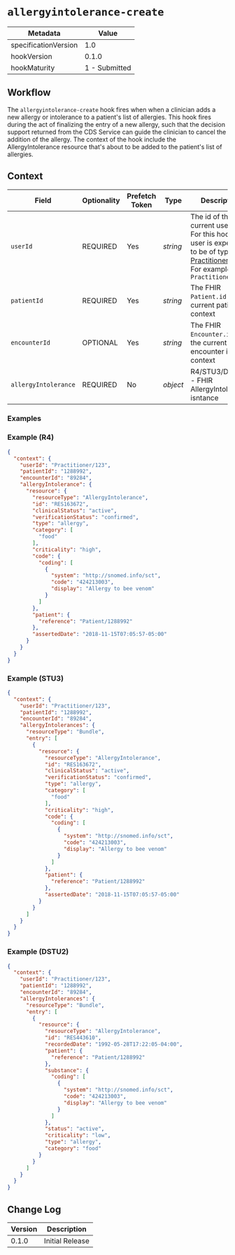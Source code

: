 # `allergyintolerance-create`

| Metadata | Value
| ---- | ----
| specificationVersion | 1.0
| hookVersion | 0.1.0
| hookMaturity | 1 - Submitted

## Workflow

The `allergyintolerance-create` hook fires when when a clinician adds a new allergy or intolerance to a patient's list of allergies. 
This hook fires during the act of finalizing the entry of a new allergy, such that the decision support returned from the CDS Service can guide the clinician to cancel the addition of the allergy. The context of the hook include the AllergyIntolerance resource that's about to be added to the patient's list of allergies. 

## Context

Field | Optionality | Prefetch Token | Type | Description
----- | -------- | ---- | ---- | ----
`userId` | REQUIRED | Yes | *string* | The id of the current user.<br />For this hook, the user is expected to be of type [Practitioner](https://www.hl7.org/fhir/practitioner.html).<br />For example, `Practitioner/123`
`patientId` | REQUIRED | Yes | *string* |  The FHIR `Patient.id` of the current patient in context
`encounterId` | OPTIONAL | Yes | *string* |  The FHIR `Encounter.id` of the current encounter in context
`allergyIntolerance` | REQUIRED | No | *object* | R4/STU3/DSTU2 - FHIR AllergyIntolerance isntance


### Examples

### Example (R4)

```json
{
  "context": {
    "userId": "Practitioner/123",
    "patientId": "1288992",
    "encounterId": "89284",
    "allergyIntolerance": {
      "resource": {
        "resourceType": "AllergyIntolerance",
        "id": "RES163672",
        "clinicalStatus": "active",
        "verificationStatus": "confirmed",
        "type": "allergy",
        "category": [
          "food"
        ],
        "criticality": "high",
        "code": {
          "coding": [
            {
              "system": "http://snomed.info/sct",
              "code": "424213003",
              "display": "Allergy to bee venom"
            }
          ]
        },
        "patient": {
          "reference": "Patient/1288992"
        },
        "assertedDate": "2018-11-15T07:05:57-05:00"
      }
    }
  }
}
```


### Example (STU3)

```json
{
  "context": {
    "userId": "Practitioner/123",
    "patientId": "1288992",
    "encounterId": "89284",
    "allergyIntolerances": {
      "resourceType": "Bundle",
      "entry": [
        {
          "resource": {
            "resourceType": "AllergyIntolerance",
            "id": "RES163672",
            "clinicalStatus": "active",
            "verificationStatus": "confirmed",
            "type": "allergy",
            "category": [
              "food"
            ],
            "criticality": "high",
            "code": {
              "coding": [
                {
                  "system": "http://snomed.info/sct",
                  "code": "424213003",
                  "display": "Allergy to bee venom"
                }
              ]
            },
            "patient": {
              "reference": "Patient/1288992"
            },
            "assertedDate": "2018-11-15T07:05:57-05:00"
          }
        }
      ]
    }
  }
}
```

### Example (DSTU2)
 
```json
{
  "context": {
    "userId": "Practitioner/123",
    "patientId": "1288992",
    "encounterId": "89284",
    "allergyIntolerances": {
      "resourceType": "Bundle",
      "entry": [
        {
          "resource": {
            "resourceType": "AllergyIntolerance",
            "id": "RES443610",
            "recordedDate": "1992-05-28T17:22:05-04:00",
            "patient": {
              "reference": "Patient/1288992"
            },
            "substance": {
              "coding": [
                {
                  "system": "http://snomed.info/sct",
                  "code": "424213003",
                  "display": "Allergy to bee venom"
                }
              ]
            },
            "status": "active",
            "criticality": "low",
            "type": "allergy",
            "category": "food"
          }
        }
      ]
    }
  }
}
```

## Change Log

Version | Description
---- | ----
0.1.0 | Initial Release
